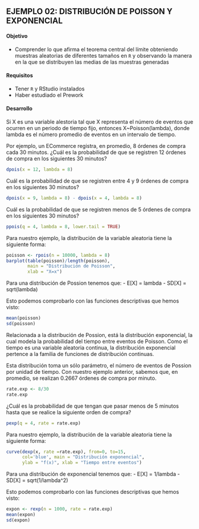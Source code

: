 ## EJEMPLO 02: DISTRIBUCIÓN DE POISSON Y EXPONENCIAL

#### Objetivo

- Comprender lo que afirma el teorema central del límite obteniendo muestras aleatorias de diferentes tamaños en `R` y observando la manera en la que se distribuyen las medias de las muestras generadas

#### Requisitos

- Tener `R` y RStudio instalados
- Haber estudiado el Prework

#### Desarrollo

Si X es una variable alestoria tal que X representa el número de eventos que ocurren 
en un periodo de tiempo fijo, entonces X~Poisson(lambda), donde lambda es el número 
promedio de eventos en un intervalo de tiempo.

Por ejemplo, un ECommerce registra, en promedio, 8 órdenes de compra cada 30 minutos. 
¿Cuál es la probabilidad de que se registren 12 órdenes de compra en los siguientes 30 minutos?
```R
dpois(x = 12, lambda = 8)
```

Cuál es la probabilidad de que se registren entre 4 y 9 órdenes de compra en los 
siguientes 30 minutos?
```R
dpois(x = 9, lambda = 8) - dpois(x = 4, lambda = 8)
```

Cuál es la probabilidad de que se registren menos de 5 órdenes de compra 
en los siguientes 30 minutos?
```R
ppois(q = 4, lambda = 8, lower.tail = TRUE)
```

Para nuestro ejemplo, la distribución de la variable aleatoria tiene la siguiente 
forma:
```R
poisson <- rpois(n = 10000, lambda = 8)
barplot(table(poisson)/length(poisson),
        main = "Distribución de Poisson", 
        xlab = "X=x")
```

Para una distribución de Possion tenemos que:
    - E[X] = lambda
    - SD[X] = sqrt(lambda)
    
Esto podemos comprobarlo con las funciones descriptivas que hemos visto:
```R
mean(poisson)
sd(poisson)
```

Relacionada a la distribución de Possion, está la distribución exponencial, la 
cual modela la probabilidad del tiempo entre eventos de Poisson. Como el tiempo es 
una variable aleatoria continua, la distribución exponencial pertence a la familia 
de funciones de distribución continuas.

Esta distribución toma un sólo parámetro, el número de eventos de Possion por unidad 
de tiempo. Con nuestro ejemplo anterior, sabemos que, en promedio, se realizan 0.2667 
órdenes de compra por minuto.
```R
rate.exp <- 8/30
rate.exp
```

¿Cuál es la probabilidad de que tengan que pasar menos de 5 minutos hasta que se 
realice la siguiente orden de compra?
```R
pexp(q = 4, rate = rate.exp)
```

Para nuestro ejemplo, la distribución de la variable aleatoria tiene la siguiente 
forma:
```R
curve(dexp(x, rate =rate.exp), from=0, to=15, 
      col='blue', main = "Distribución exponencial",
      ylab = "f(x)", xlab = "Tiempo entre eventos")
```

Para una distribución de exponencial tenemos que:
    - E[X] = 1/lambda
    - SD[X] = sqrt(1/lambda^2)
    
Esto podemos comprobarlo con las funciones descriptivas que hemos visto:
```R
expon <- rexp(n = 1000, rate = rate.exp)
mean(expon)
sd(expon)
```

